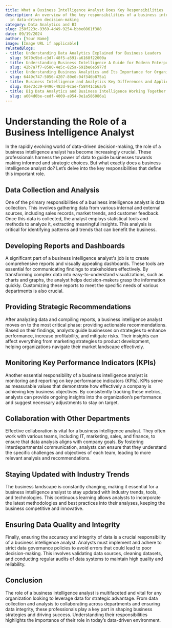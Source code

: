```yaml
---
title: What a Business Intelligence Analyst Does Key Responsibilities
description: An overview of the key responsibilities of a business intelligence analyst
  in data-driven decision-making
category: Data Analytics and BI
slug: 250f223c-9369-4d49-9254-bbbe0861f388
date: 09/19/2024
author: [Your Name]
image: [Image URL if applicable]
relatedBlogs:
- title: Understanding Data Analytics Explained for Business Leaders
  slug: 5670c9bd-c3d7-48f5-a591-a6168f22000a
- title: Understanding Business Intelligence A Guide for Modern Enterprises
  slug: 42b7a7f7-8580-4e5c-825a-691be6e5977d
- title: Understanding Business Analytics and Its Importance for Organizations
  slug: 6449c747-5056-4207-80e0-04f346b875a1
- title: Business Intelligence and Analytics Key Differences and Applications
  slug: 0ae73c39-9496-483d-9cae-f58441cb6a7b
- title: Big Data Analytics and Business Intelligence Working Together for Success
  slug: a604d0be-cedf-4009-a954-0e1a586086a1
---
```


# Understanding the Role of a Business Intelligence Analyst

In the rapidly evolving world of data-driven decision-making, the role of a business intelligence analyst has become increasingly crucial. These professionals harness the power of data to guide businesses towards making informed and strategic choices. But what exactly does a business intelligence analyst do? Let’s delve into the key responsibilities that define this important role.

## Data Collection and Analysis

One of the primary responsibilities of a business intelligence analyst is data collection. This involves gathering data from various internal and external sources, including sales records, market trends, and customer feedback. Once this data is collected, the analyst employs statistical tools and methods to analyze it, extracting meaningful insights. This analysis is critical for identifying patterns and trends that can benefit the business.

## Developing Reports and Dashboards

A significant part of a business intelligence analyst's job is to create comprehensive reports and visually appealing dashboards. These tools are essential for communicating findings to stakeholders effectively. By transforming complex data into easy-to-understand visualizations, such as charts and graphs, the analyst helps decision-makers grasp the information quickly. Customizing these reports to meet the specific needs of various departments is also crucial.

## Providing Strategic Recommendations

After analyzing data and compiling reports, a business intelligence analyst moves on to the most critical phase: providing actionable recommendations. Based on their findings, analysts guide businesses on strategies to enhance performance, increase profitability, and mitigate risks. Their insights can affect everything from marketing strategies to product development, helping organizations navigate their market landscape effectively.

## Monitoring Key Performance Indicators (KPIs)

Another essential responsibility of a business intelligence analyst is monitoring and reporting on key performance indicators (KPIs). KPIs serve as measurable values that demonstrate how effectively a company is achieving key business objectives. By consistently tracking these metrics, analysts can provide ongoing insights into the organization’s performance and suggest necessary adjustments to stay on target.

## Collaboration with Other Departments

Effective collaboration is vital for a business intelligence analyst. They often work with various teams, including IT, marketing, sales, and finance, to ensure that data analysis aligns with company goals. By fostering interdepartmental communication, analysts can ensure that they understand the specific challenges and objectives of each team, leading to more relevant analysis and recommendations.

## Staying Updated with Industry Trends

The business landscape is constantly changing, making it essential for a business intelligence analyst to stay updated with industry trends, tools, and technologies. This continuous learning allows analysts to incorporate the latest methodologies and best practices into their analyses, keeping the business competitive and innovative.

## Ensuring Data Quality and Integrity

Finally, ensuring the accuracy and integrity of data is a crucial responsibility of a business intelligence analyst. Analysts must implement and adhere to strict data governance policies to avoid errors that could lead to poor decision-making. This involves validating data sources, cleaning datasets, and conducting regular audits of data systems to maintain high quality and reliability.

## Conclusion

The role of a business intelligence analyst is multifaceted and vital for any organization looking to leverage data for strategic advantage. From data collection and analysis to collaborating across departments and ensuring data integrity, these professionals play a key part in shaping business strategies and driving success. Understanding their responsibilities highlights the importance of their role in today’s data-driven environment.
